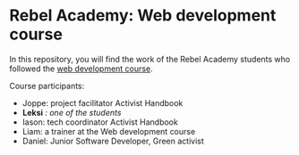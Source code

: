 # Rebel Academy: Web development course
In this repository, you will find the work of the Rebel Academy students who followed the [web development course](https://www.activisthandbook.org/en/academy/web-dev).

Course participants:
- Joppe: project facilitator Activist Handbook
- **Leksi** *: one of the students*
- Iason: tech coordinator Activist Handbook
- Liam: a trainer at the Web development course
- Daniel: Junior Software Developer, Green activist
